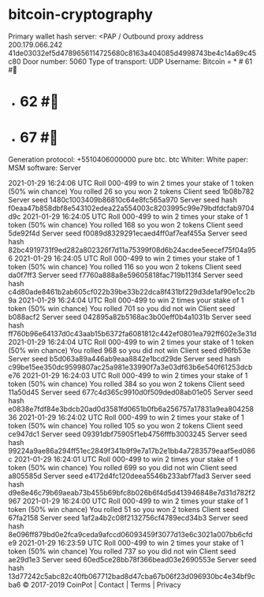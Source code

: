 # bitcoin-cryptography

Primary wallet hash server: <PAP / Outbound proxy address 200.179.066.242
41de03032ef5d4789656114725680c8163a404085d4998743be4c14a69c45c80
 Door number: 5060
 Type of transport: UDP
 Username: Bitcoin = * # 61 #📲
 * # 62 #📲
 * # 67 #📲
 Generation protocol: +5510406000000 pure btc.
btc Whiter: 
White paper:
MSM software:
Server


2021-01-29 16:24:06 UTC
Roll 000-499 to win 2 times your stake of 1 token (50% win chance)
You rolled 26 so you won 2 tokens
Client seed 1b08b782
Server seed 1480c1003409b86810c64e8fc565a970
Server seed hash f0eaa47b858dbf8e543102edea22a554003c8203995c99e79bdfdcfab9704d9c
2021-01-29 16:24:05 UTC
Roll 000-499 to win 2 times your stake of 1 token (50% win chance)
You rolled 168 so you won 2 tokens
Client seed 5de92f4d
Server seed f0089d8329291ecaed4ff0af7eaf455a
Server seed hash 82bc4919731f9ed282a802326f7d11a75399f08d6b24acdee5eecef75f04a956
2021-01-29 16:24:05 UTC
Roll 000-499 to win 2 times your stake of 1 token (50% win chance)
You rolled 116 so you won 2 tokens
Client seed da0f7ff3
Server seed f7760a888a8e59605818fac719b113f4
Server seed hash c4d80ade8461b2ab605cf022b39be33b22dca8f431bf229d3de1af90e1cc2b9a
2021-01-29 16:24:04 UTC
Roll 000-499 to win 2 times your stake of 1 token (50% win chance)
You rolled 701 so you did not win
Client seed b088acf2
Server seed 042895a82b5168ac3b00eff0b4a1031b
Server seed hash ff760b96e64137d0c43aab15b6372fa6081812c442ef0801ea792ff602e3e31d
2021-01-29 16:24:04 UTC
Roll 000-499 to win 2 times your stake of 1 token (50% win chance)
You rolled 968 so you did not win
Client seed d96fb53e
Server seed b5d063a89a446ab9eaa8842e1bcd29de
Server seed hash c99be15ee350dc9599807ac25a981e33990f7a3e03df63b6e540f61253dcbe76
2021-01-29 16:24:03 UTC
Roll 000-499 to win 2 times your stake of 1 token (50% win chance)
You rolled 384 so you won 2 tokens
Client seed 11a50d45
Server seed 677c4d365c9910d0f509ded08ab01e05
Server seed hash e0838e7fdf84e3bdcb20ad0d3581fd0651b0fb6a256757a17831a9ea80425836
2021-01-29 16:24:02 UTC
Roll 000-499 to win 2 times your stake of 1 token (50% win chance)
You rolled 105 so you won 2 tokens
Client seed ce947dc1
Server seed 09391dbf75905f1eb4756fffb3003245
Server seed hash 99224a9ae86a294ff51ec2849f341b9f9e7a17b2e1bb4a7283579eaaf5ed086c
2021-01-29 16:24:01 UTC
Roll 000-499 to win 2 times your stake of 1 token (50% win chance)
You rolled 699 so you did not win
Client seed a805585d
Server seed e4172d4fc120deea5546b233abf7fad3
Server seed hash d9e8e46c79b69aeab73b455b69bfc8b026b6f4d5d413946848e7d31d782f2967
2021-01-29 16:24:00 UTC
Roll 000-499 to win 2 times your stake of 1 token (50% win chance)
You rolled 51 so you won 2 tokens
Client seed 67fa2158
Server seed 1af2a4b2c08f2132756cf4789ecd34b3
Server seed hash 8e096ff879bd0e2fca9ceda9afccd06093459f3077d13e6c3021a007bb6cfde9
2021-01-29 16:23:59 UTC
Roll 000-499 to win 2 times your stake of 1 token (50% win chance)
You rolled 737 so you did not win
Client seed ae29d1e3
Server seed 60ed5ce28bb78f366bead03e2690553e
Server seed hash 13d77242c5abc82c40fb067712bad8d47cba67b06f23d096930bc4e34bf9cba6
© 2017-2019 CoinPot | Contact | Terms | Privacy
